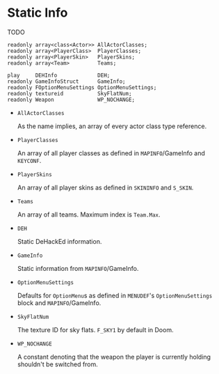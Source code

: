 # Static Info

TODO

```
readonly array<class<Actor>> AllActorClasses;
readonly array<PlayerClass>  PlayerClasses;
readonly array<PlayerSkin>   PlayerSkins;
readonly array<Team>         Teams;

play     DEHInfo             DEH;
readonly GameInfoStruct      GameInfo;
readonly FOptionMenuSettings OptionMenuSettings;
readonly textureid           SkyFlatNum;
readonly Weapon              WP_NOCHANGE;
```

- `AllActorClasses`

   As the name implies, an array of every actor class type reference.

- `PlayerClasses`

   An array of all player classes as defined in `MAPINFO`/GameInfo and `KEYCONF`.

- `PlayerSkins`

   An array of all player skins as defined in `SKININFO` and `S_SKIN`.

- `Teams`

   An array of all teams. Maximum index is `Team.Max`.

- `DEH`

   Static DeHackEd information.

- `GameInfo`

   Static information from `MAPINFO`/GameInfo.

- `OptionMenuSettings`

   Defaults for `OptionMenu`s as defined in `MENUDEF`'s `OptionMenuSettings` block and `MAPINFO`/GameInfo.

- `SkyFlatNum`

   The texture ID for sky flats. `F_SKY1` by default in Doom.

- `WP_NOCHANGE`

   A constant denoting that the weapon the player is currently holding shouldn't be switched from.

<!-- EOF -->
